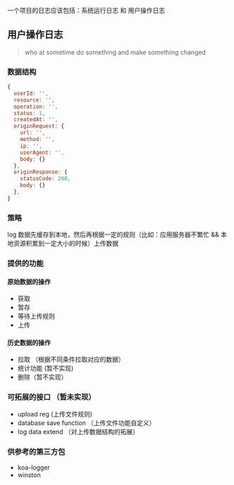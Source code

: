 一个项目的日志应该包括：系统运行日志 和 用户操作日志

## 用户操作日志

> who at sometime do something and make something changed

###  数据结构

``` javascript
{
  userId: '',
  resource: '',
  operation: '',
  status: 1,
  createdAt: '',
  originRequest: {
    url: '',
    method: '',
    ip: '',
    userAgent: '',
    body: {}
  },
  originResponse: {
    statusCode: 200,
    body: {}
  },
}
```

### 策略
log 数据先缓存到本地，然后再根据一定的规则（比如：应用服务器不繁忙 && 本地资源积累到一定大小的时候）上传数据

### 提供的功能

#### 原始数据的操作
- 获取
- 暂存
- 等待上传规则
- 上传

#### 历史数据的操作
- 拉取 （根据不同条件拉取对应的数据）
- 统计功能 (暂不实现)
- 删除（暂不实现）

### 可拓展的接口 （暂未实现）
- upload reg (上传文件规则)
- database save function （上传文件功能自定义）
- log data extend （对上传数据结构的拓展）


### 供参考的第三方包
- koa-logger
- winston

